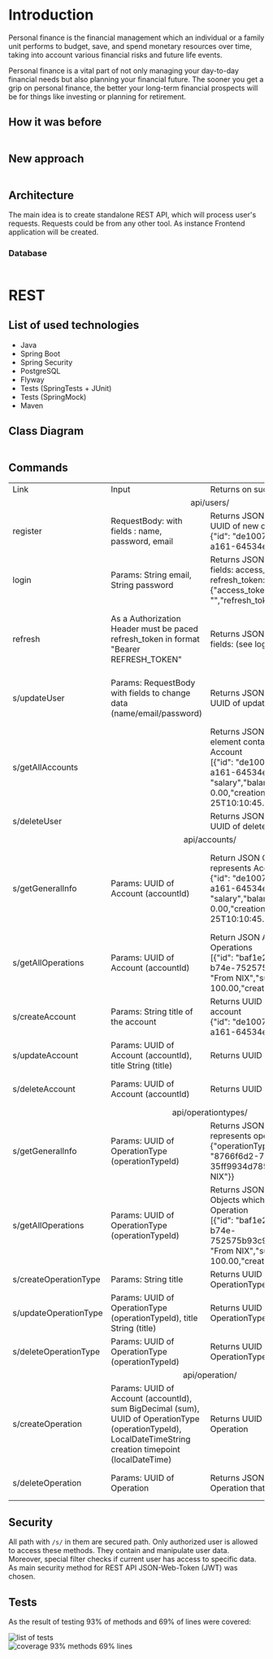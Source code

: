 # Introduction

Personal finance is the financial management which an individual or a family unit performs to budget, save, and spend monetary resources over time, taking into account various financial risks and future life events.

Personal finance is a vital part of not only managing your day-to-day financial needs but also planning your financial future. The sooner you get a grip on personal finance, the better your long-term financial prospects will be for things like investing or planning for retirement.

## How it was before
<img src="doc/process_diagram.png" alt="">
<br>
<img src="doc/process_diagram_2.png" alt="">
<br>
<img src="doc/process_diagram_3.png" alt="">

## New approach

<img src="doc/process_diagram_4.png" alt="">
<br>
<img src="doc/process_diagram_5.png" alt="">

## Architecture

The main idea is to create standalone REST API, which will process user's requests. Requests could be from any other tool. As instance Frontend application will be created.

### Database

<img src="doc/db.png" alt="">

# REST

## List of used technologies

<ul>
    <li>Java</li>    
    <li>Spring Boot</li>
    <li>Spring Security</li>
    <li>PostgreSQL</li>
    <li>Flyway</li>
    <li>Tests (SpringTests + JUnit)</li>
    <li>Tests (SpringMock)</li>
    <li>Maven</li>
</ul>

## Class Diagram

<img src="doc/rest_class_diagram.png" alt="">

## Commands
<table>
    <tr>
        <td>Link</td>
        <td>Input</td>
        <td>Returns on success</td>
        <td>Description</td>
    </tr>
    <tr></tr>
    <tr>
        <td colspan="4" style="text-align: center">api/users/</td>
    </tr>
    <tr>
        <td>register</td>
        <td>RequestBody: with fields : name, password, email</td>
        <td>
            Returns JSON Object with field UUID of new created user<br>
            {"id": "de1007b4-cbac-4252-a161-64534ee66a23"}
        </td>
        <td>Register new user in DB</td>
    </tr>
    <tr>
        <td>login</td>
        <td>Params: String email, String password</td>
        <td>
            Returns JSON Ojbect with two fields: access_token and refresh_token:<br>
            {"access_token": "","refresh_token": ""}
        </td>
        <td>Allows User to login in</td>
    </tr>
    <tr>
        <td>refresh</td>
        <td>As a Authorization Header must be paced refresh_token in format "Bearer REFRESH_TOKEN"</td>
        <td>Returns JSON Object with two fields: (see login)
        </td>
        <td>Allows User to get new access token by previously generated refresh_token</td>
    </tr>
    <tr>
        <td>s/updateUser</td>
        <td>Params: RequestBody with fields to change data (name/email/password)</td>
        <td>Returns JSON Object with field UUID of updated user</td>   
        <td>Update user. Change password and/or email and/or name</td>
    </tr>
    <tr>
        <td>s/getAllAccounts</td>
        <td></td>
        <td>
            Returns JSON Array, each element contains JSON Object of Account<br>
            [{"id": "de1007b4-cbac-4252-a161-64534ee66a23","title": "salary","balance": 0.00,"creation": "2022-10-25T10:10:45.923961Z"}]
        </td>       
        <td>Returns all accounts that were created by current user</td>
    </tr>
    <tr>
        <td>s/deleteUser</td>
        <td></td>
        <td>Returns JSON Object with field UUID of deleted account</td>
        <td>Delete user from DB</td>
    </tr>
    <tr>
        <td colspan="4" style="text-align: center">api/accounts/</td>
    </tr>
    <tr>
        <td>s/getGeneralInfo</td>
        <td>Params: UUID of Account (accountId)</td>
        <td>
            Return JSON Object that represents Account<br>
            {"id": "de1007b4-cbac-4252-a161-64534ee66a23","title": "salary","balance": 0.00,"creation": "2022-10-25T10:10:45.923961Z"}
        </td>
        <td>Returns general purpose information about financial account of user</td>
    </tr>
    <tr>
        <td>s/getAllOperations</td>
        <td>Params: UUID of Account (accountId) </td>
        <td>
            Return JSON Array of financial Operations<br>
            [{"id": "baf1e2b3-034e-4ef8-b74e-752575b93c9d","typeStr": "From NIX","sum": 100.00,"creation": null}]
        </td>
        <td>Returns all operations of this account</td>
    </tr>
    <tr>
        <td>s/createAccount</td>
        <td>Params: String title of the account</td>
        <td>
            Returns UUID of new created account<br>
            {"id": "de1007b4-cbac-4252-a161-64534ee66a23"}
        </td>
        <td>Create new Account for User</td>
    </tr>
    <tr>
        <td>s/updateAccount</td>
        <td>Params: UUID of Account (accountId), title String (title)</td>
        <td>Returns UUID of changed account</td>
        <td>Updates Account title in BD</td>
    </tr>
    <tr>
        <td>s/deleteAccount</td>
        <td>Params: UUID of Account (accountId)</td>
        <td>Returns UUID of deleted account</td>
        <td>Deletes Account from BD</td>
    </tr>
    <tr>
        <td colspan="4" style="text-align: center">api/operationtypes/</td>
    </tr>
    <tr>
        <td>s/getGeneralInfo</td>
        <td>Params: UUID of OperationType (operationTypeId)</td>
        <td>
            Returns JSON Object that represents operationType<br>
            {"operationType": {"id": "8766f6d2-7338-4ff2-931f-35ff9934d785","title": "From NIX"}}
        </td>
        <td>Returns general purpose information about OperationType</td>
    </tr>
    <tr>
        <td>s/getAllOperations</td>
        <td>Params: UUID of OperationType (operationTypeId)</td>
        <td>
            Returns JSON Array of JSON Objects which represents Operation<br>
            [{"id": "baf1e2b3-034e-4ef8-b74e-752575b93c9d","operationType": "From NIX","sum": 100.00,"creation": null}]
        </td>
        <td>Returns all operation of current type</td>
    </tr>
    <tr>
        <td>s/createOperationType</td>
        <td>Params: String title</td>
        <td>Returns UUID id of new created OperationType</td>
        <td>Create OperationType</td>
    </tr>
    <tr>
        <td>s/updateOperationType</td>
        <td>Params: UUID of OperationType (operationTypeId), title String (title)</td>
        <td>Returns UUID of updated OperationType</td>
        <td>Update title of OperationType</td>
    </tr>
    <tr>
        <td>s/deleteOperationType</td>
        <td>Params: UUID of OperationType (operationTypeId)</td>
        <td>Returns UUID of deleted OperationType</td>
        <td>Deletes OperationType from BD</td>
    </tr>
    <tr>
        <td colspan="4" style="text-align: center">api/operation/</td>
    </tr>
    <tr>
        <td>s/createOperation</td>
        <td>Params: UUID of Account (accountId), sum BigDecimal (sum), UUID of OperationType (operationTypeId), LocalDateTimeString creation timepoint (localDateTime)</td>
        <td>Returns UUID of created Operation</td>
        <td>Create new Operation</td>
    </tr>
    <tr>
        <td>s/deleteOperation</td>
        <td>Params: UUID of Operation</td>
        <td>Returns JSON Array with UUID of Operation that was deleted</td>
        <td>Delete Operation from DB</td>
    </tr>
</table>

## Security

All path with ```/s/``` in them are secured path. Only authorized user is allowed to access these methods. They contain and manipulate user data. Moreover, special filter checks if current user has access to specific data.
As main security method for REST API JSON-Web-Token (JWT) was chosen.

## Tests

As the result of testing 93% of methods and 69% of lines were covered:

<img src='doc/tests.png' alt="list of tests">
<br>
<img src='doc/tests_coverage.png' alt="coverage 93% methods 69% lines">
